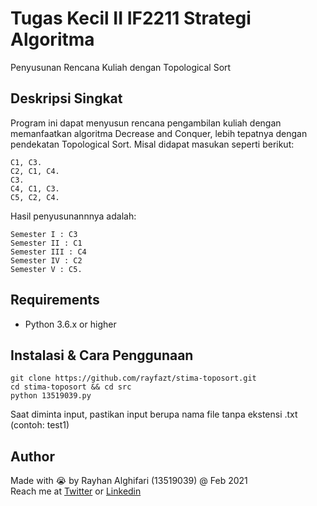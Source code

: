 # Tugas Kecil II IF2211 Strategi Algoritma
Penyusunan Rencana Kuliah dengan Topological Sort

## Deskripsi Singkat
Program ini dapat menyusun rencana pengambilan kuliah dengan memanfaatkan algoritma Decrease and Conquer, lebih tepatnya dengan pendekatan Topological Sort.
Misal didapat masukan seperti berikut:
```
C1, C3.
C2, C1, C4.
C3.
C4, C1, C3.
C5, C2, C4.
```
Hasil penyusunannnya adalah:
```
Semester I : C3
Semester II : C1
Semester III : C4
Semester IV : C2
Semester V : C5.
```


## Requirements
* Python 3.6.x or higher

## Instalasi & Cara Penggunaan
```
git clone https://github.com/rayfazt/stima-toposort.git
cd stima-toposort && cd src
python 13519039.py
```
Saat diminta input, pastikan input berupa nama file tanpa ekstensi .txt (contoh: test1) <br/>

## Author
Made with :sob: by Rayhan Alghifari (13519039) @ Feb 2021 <br/>
Reach me at [Twitter](https://twitter.com/rayalghi) or [Linkedin](https://linkedin.com/in/rayhanfauzta)
